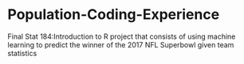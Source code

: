 # Population-Coding-Experience
Final Stat 184:Introduction to R project that consists of using machine learning to predict the winner of the 2017 NFL Superbowl given team statistics
